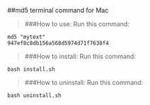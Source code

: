##md5 terminal command for Mac
> ###How to use:
> Run this command:
>
	md5 "mytext"
	947ef8c8db156a568d5974d71f7638f4
>
> ###How to install:
> Run this command:
>
	bash install.sh
>
> ###How to uninstall:
> Run this command:
>
	bash uninstall.sh

